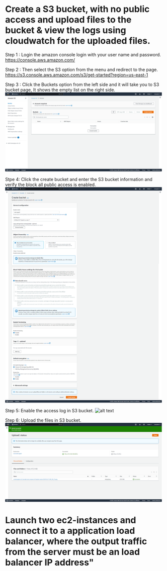 # Create a S3 bucket, with no public access and upload files to the bucket & view the logs using cloudwatch for the uploaded files. 

Step 1 : Login the amazon console login with your user name and password.
          https://console.aws.amazon.com/
          
Step 2 : Then select the S3 option from the menu and redirect to the page.
          https://s3.console.aws.amazon.com/s3/get-started?region=us-east-1

Step 3 : Click the Buckets option from the left side and it will take you to S3 bucket page, It shows the empty list on the right side.
          ![alt text](https://github.com/iamprakash89/Guvi_tasks/blob/main/AWS-%20Day%20-4/images/screencapture-s3-console-aws-amazon-s3-buckets-2023-04-15-11_48_11.png)
          

Stpe 4:  Click the create bucket and enter the S3 bucket information and verify the block all public access is enabled.
          ![alt text](https://github.com/iamprakash89/Guvi_tasks/blob/main/AWS-%20Day%20-4/images/screencapture-s3-console-aws-amazon-s3-bucket-create-2023-04-15-09_38_21.png)

Step 5: Enable the access log in S3 bucket.
         ![alt text]()

Step 6:  Upload the files in S3 bucket.
         ![alt text](https://github.com/iamprakash89/Guvi_tasks/blob/main/AWS-%20Day%20-4/images/screencapture-s3-console-aws-amazon-s3-upload-web-apps3-2023-04-15-09_40_44.png)

# Launch two ec2-instances and connect it to a application load balancer, where the output traffic from the server must be an load balancer IP address"
